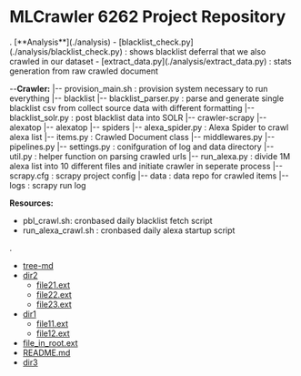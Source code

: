 <h1> MLCrawler 6262 Project Repository </h1>
.
[**Analysis**](./analysis)
- [blacklist_check.py](./analysis/blacklist_check.py) : shows blacklist deferral that we also crawled in our dataset
- [extract_data.py](./analysis/extract_data.py) : stats generation from raw crawled document

--**Crawler:**
|-- provision_main.sh : provision system necessary to run everything
|-- blacklist
    |-- blacklist_parser.py : parse and generate single blacklist csv from collect source data with different formatting
    |-- blacklist_solr.py : post blacklist data into SOLR
|-- crawler-scrapy
  |-- alexatop
    |-- alexatop
      |-- spiders
        |-- alexa_spider.py : Alexa Spider to crawl alexa list
      |-- items.py : Crawled Document class
      |-- middlewares.py
      |-- pipelines.py
      |-- settings.py : conifguration of log and data directory
      |-- util.py : helper function on parsing crawled urls
    |-- run_alexa.py : divide 1M alexa list into 10 different files and initiate crawler in seperate process
    |-- scrapy.cfg : scrapy project config
    |-- data : data repo for crawled items
    |-- logs : scrapy run log

**Resources:**
  - pbl_crawl.sh: cronbased daily blacklist fetch script
  - run_alexa_crawl.sh : cronbased daily alexa startup script


.
 * [tree-md](./tree-md)
 * [dir2](./dir2)
   * [file21.ext](./dir2/file21.ext)
   * [file22.ext](./dir2/file22.ext)
   * [file23.ext](./dir2/file23.ext)
 * [dir1](./dir1)
   * [file11.ext](./dir1/file11.ext)
   * [file12.ext](./dir1/file12.ext)
 * [file_in_root.ext](./file_in_root.ext)
 * [README.md](./README.md)
 * [dir3](./dir3)

